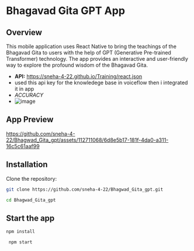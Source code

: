 
# Bhagavad Gita GPT App

## Overview

This mobile application uses React Native to bring the teachings of the Bhagavad Gita to users with the help of GPT (Generative Pre-trained Transformer) technology. The app provides an interactive and user-friendly way to explore the profound wisdom of the Bhagavad Gita.

- **API:**  https://sneha-4-22.github.io/Training/react.json
- used this api key for the knowledege base in voiceflow then i integrated it in app
- *ACCURACY*
- ![image](https://github.com/sneha-4-22/GITAGPT/assets/112711068/23d983b5-9073-46e0-a295-0a3cfed4da68)

## App Preview

https://github.com/sneha-4-22/Bhagwad_Gita_gpt/assets/112711068/6d8e5b17-181f-4da0-a311-16c5c61aaf99




## Installation

 Clone the repository:

   ```bash
   git clone https://github.com/sneha-4-22/Bhagwad_Gita_gpt.git
   ```

   ```bash
   cd Bhagwad_Gita_gpt
   ```
## Start the app 

   ```bash
   npm install
  ```
  ```bash
   npm start 
   ```
